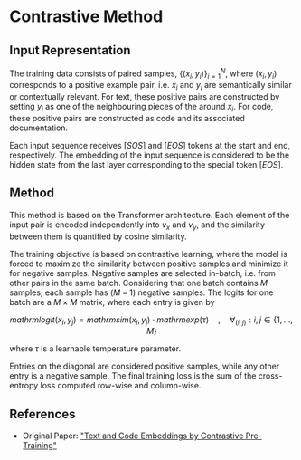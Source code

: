 # Contrastive Method

## Input Representation

The training data consists of paired samples, $\{(x_i,y_i)\}^N_{i=1}$, where $(x_i,y_i)$ corresponds to a positive example pair, i.e. $x_i$ and $y_i$ are semantically similar or contextually relevant. For text, these positive pairs are constructed by setting $y_i$ as one of the neighbouring pieces of the around $x_i$. For code, these positive pairs are constructed as code and its associated documentation.

Each input sequence receives $[SOS]$ and $[EOS]$ tokens at the start and end, respectively. The embedding of the input sequence is considered to be the hidden state from the last layer corresponding to the special token $[EOS]$.

## Method

This method is based on the Transformer architecture. Each element of the input pair is encoded independently into $v_x$ and $v_y$, and the similarity between them is quantified by cosine similarity.

The training objective is based on contrastive learning, where the model is forced to maximize the similarity between positive samples and minimize it for negative samples. Negative samples are selected in-batch, i.e. from other pairs in the same batch. Considering that one batch contains $M$ samples, each sample has $(M-1)$ negative samples. The logits for one batch are a $M\times M$ matrix, where each entry is given by
```math
mathrm{logit}(x_i,y_j)=mathrm{sim}(x_i,y_j)\cdot mathrm{exp}(\tau)\quad,\quad\forall_{(i,j)}:i,j\in\{1,...,M\}
```
where $\tau$ is a learnable temperature parameter.

Entries on the diagonal are considered positive samples, while any other entry is a negative sample. The final training loss is the sum of the cross-entropy loss computed row-wise and column-wise.

## References

- Original Paper: ["Text and Code Embeddings by Contrastive Pre-Training"](https://arxiv.org/pdf/2201.10005.pdf)